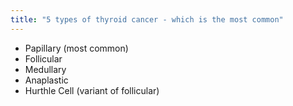 ```yaml
---
title: "5 types of thyroid cancer - which is the most common"
---
```

- Papillary (most common)
- Follicular
- Medullary
- Anaplastic
- Hurthle Cell (variant of follicular)

